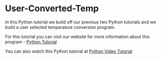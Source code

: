 # User-Converted-Temp
In this Python tutorial we build off our previous two Python tutorials and we build a user selected temperature conversion program.

For this tutorial you can visit our website for more information about this program - <a href="http://learnpythontutorial.com/user-select-temperature-conversion-python-program-python-program-tutorial/">Python Tutorial</a>

You can also watch this Python tutorial at <a href="https://www.youtube.com/embed/zj8J7DkIG70">Python Video Tutorial</a>
